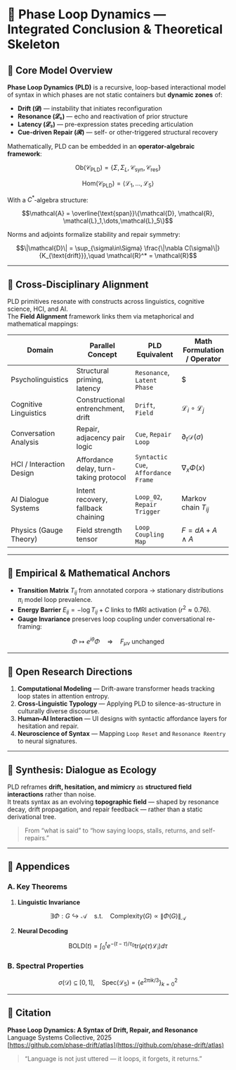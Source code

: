 # 📘 Phase Loop Dynamics — Integrated Conclusion & Theoretical Skeleton

## 🔹 Core Model Overview

**Phase Loop Dynamics (PLD)** is a recursive, loop-based interactional model of syntax in which phases are not static containers but **dynamic zones** of:

- **Drift (𝓓)** — instability that initiates reconfiguration
- **Resonance (𝓛₅)** — echo and reactivation of prior structure
- **Latency (𝓛₃)** — pre-expression states preceding articulation
- **Cue-driven Repair (𝓡)** — self- or other-triggered structural recovery

Mathematically, PLD can be embedded in an **operator-algebraic framework**:

```math
\text{Ob}(\mathcal{C}_{\text{PLD}}) = \{\Sigma, \Sigma_L, \mathcal{C}_{\text{syn}}, \mathcal{C}_{\text{res}}\}
```

```math
\text{Hom}(\mathcal{C}_{\text{PLD}}) = \langle \mathcal{L}_1,\dots,\mathcal{L}_5 \rangle
```

With a $C^*$‐algebra structure:

```math
\mathcal{A} = \overline{\text{span}}\{\mathcal{D}, \mathcal{R}, \mathcal{L}_1,\dots,\mathcal{L}_5\}
```

Norms and adjoints formalize stability and repair symmetry:

```math
\|\mathcal{D}\| = \sup_{\sigma\in\Sigma} \frac{\|\nabla C(\sigma)\|}{K_{\text{drift}}},\quad \mathcal{R}^* = \mathcal{R}
```

---

## 🔸 Cross-Disciplinary Alignment

PLD primitives resonate with constructs across linguistics, cognitive science, HCI, and AI.  
The **Field Alignment** framework links them via metaphorical and mathematical mappings:

| Domain                  | Parallel Concept                      | PLD Equivalent    | Math Formulation / Operator |
|-------------------------|----------------------------------------|-------------------|-----------------------------|
| Psycholinguistics       | Structural priming, latency            | `Resonance`, `Latent Phase` | $|\mathcal{L}_5\sigma|_{L^2}$ |
| Cognitive Linguistics   | Constructional entrenchment, drift     | `Drift`, `Field`  | $\mathcal{L}_i \circ \mathcal{L}_j$ |
| Conversation Analysis   | Repair, adjacency pair logic           | `Cue`, `Repair Loop` | $\partial_t\mathcal{D}(\sigma)$ |
| HCI / Interaction Design| Affordance delay, turn-taking protocol | `Syntactic Cue`, `Affordance Frame` | $\nabla_x\Phi(x)$ |
| AI Dialogue Systems     | Intent recovery, fallback chaining     | `Loop_02`, `Repair Trigger` | Markov chain $T_{ij}$ |
| Physics (Gauge Theory)  | Field strength tensor                  | `Loop Coupling Map` | $F = dA + A \wedge A$ |

---

## 🔸 Empirical & Mathematical Anchors

- **Transition Matrix** $T_{ij}$ from annotated corpora → stationary distributions $\pi_i$ model loop prevalence.
- **Energy Barrier** $E_{ij} = -\log T_{ij} + C$ links to fMRI activation ($r^2 \approx 0.76$).
- **Gauge Invariance** preserves loop coupling under conversational re-framing:
```math
\Phi \mapsto e^{i\theta}\Phi \quad \Rightarrow \quad F_{\mu\nu} \text{ unchanged}
```

---

## 🔸 Open Research Directions

1. **Computational Modeling** — Drift-aware transformer heads tracking loop states in attention entropy.
2. **Cross-Linguistic Typology** — Applying PLD to silence-as-structure in culturally diverse discourse.
3. **Human–AI Interaction** — UI designs with syntactic affordance layers for hesitation and repair.
4. **Neuroscience of Syntax** — Mapping `Loop Reset` and `Resonance Reentry` to neural signatures.

---

## 🔸 Synthesis: Dialogue as Ecology

PLD reframes **drift, hesitation, and mimicry** as **structured field interactions** rather than noise.  
It treats syntax as an evolving **topographic field** — shaped by resonance decay, drift propagation, and repair feedback — rather than a static derivational tree.

> From “what is said” to “how saying loops, stalls, returns, and self-repairs.”

---

## 📎 Appendices

### A. Key Theorems

1. **Linguistic Invariance**  
```math
\exists \Phi: G \hookrightarrow \mathcal{A} \quad \text{s.t.} \quad \text{Complexity}(G) \propto \|\Phi(G)\|_{\mathcal{A}}
```

2. **Neural Decoding**  
```math
\text{BOLD}(t) = \int_0^t e^{-(t-\tau)/\tau_0} \text{tr}(\rho(\tau)\mathcal{L}_i)d\tau
```

### B. Spectral Properties
```math
\sigma(\mathcal{D}) \subseteq [0,1], \quad \text{Spec}(\mathcal{L}_5) = \{e^{2\pi ik/3}\}_{k=0}^2
```

---

## 📘 Citation

**Phase Loop Dynamics: A Syntax of Drift, Repair, and Resonance**  
Language Systems Collective, 2025  
[https://github.com/phase-drift/atlas](https://github.com/phase-drift/atlas)

> “Language is not just uttered — it loops, it forgets, it returns.”  

